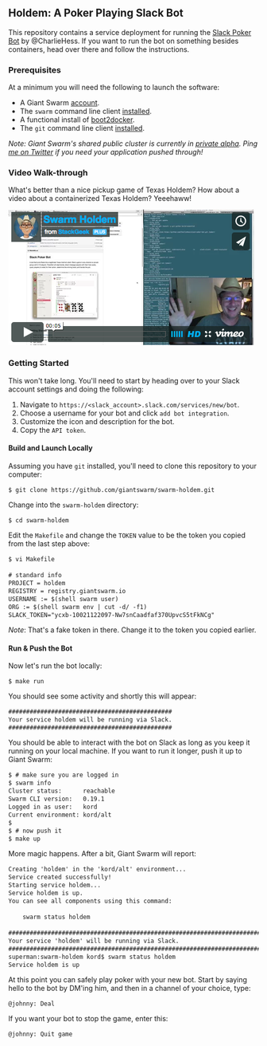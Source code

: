 ## Holdem: A Poker Playing Slack Bot 
This repository contains a service deployment for running the [Slack Poker Bot](https://github.com/CharlieHess/slack-poker-bot) by @CharlieHess. If you want to run the bot on something besides containers, head over there and follow the instructions.

### Prerequisites
At a minimum you will need the following to launch the software:

* A Giant Swarm [account](https://giantswarm.io/request-invite/).
* The `swarm` command line client [installed](http://docs.giantswarm.io/reference/installation/).
* A functional install of [boot2docker](https://github.com/giantswarm/boot2docker).
* The `git` command line client [installed](https://git-scm.com/downloads).

*Note: Giant Swarm's shared public cluster is currently in [private alpha](https://giantswarm.io/request-invite/). Ping [me on Twitter](https://twitter.com/kordless) if you need your application pushed through!*

### Video Walk-through
What's better than a nice pickup game of Texas Holdem? How about a video about a containerized Texas Holdem? Yeeehaww!

[![](https://raw.githubusercontent.com/giantswarm/swarm-holdem/master/assets/video.png)](https://vimeo.com/134043502)

### Getting Started
This won't take long. You'll need to start by heading over to your Slack account settings and doing the following:

1. Navigate to `https://<slack_account>.slack.com/services/new/bot`.
1. Choose a username for your bot and click `add bot integration`.
1. Customize the icon and description for the bot.
1. Copy the `API token`.

#### Build and Launch Locally
Assuming you have `git` installed, you'll need to clone this repository to your computer:

```
$ git clone https://github.com/giantswarm/swarm-holdem.git
```

Change into the `swarm-holdem` directory:

```
$ cd swarm-holdem
```

Edit the `Makefile` and change the `TOKEN` value to be the token you copied from the last step above:

```
$ vi Makefile

# standard info
PROJECT = holdem
REGISTRY = registry.giantswarm.io
USERNAME := $(shell swarm user)
ORG := $(shell swarm env | cut -d/ -f1)
SLACK_TOKEN="ycxb-10021122097-Nw7snCaadfaf370UpvcS5tFkNCg"
```

*Note*: That's a fake token in there. Change it to the token you copied earlier.

#### Run & Push the Bot

Now let's run the bot locally:

```
$ make run
```

You should see some activity and shortly this will appear:

```
##############################################
Your service holdem will be running via Slack.
##############################################
```

You should be able to interact with the bot on Slack as long as you keep it running on your local machine. If you want to run it longer, push it up to Giant Swarm:

```
$ # make sure you are logged in
$ swarm info
Cluster status:      reachable
Swarm CLI version:   0.19.1
Logged in as user:   kord
Current environment: kord/alt
$ 
$ # now push it
$ make up
```

More magic happens. After a bit, Giant Swarm will report:

```
Creating 'holdem' in the 'kord/alt' environment...
Service created successfully!
Starting service holdem...
Service holdem is up.
You can see all components using this command:

    swarm status holdem

##########################################################################
Your service 'holdem' will be running via Slack.
##########################################################################
superman:swarm-holdem kord$ swarm status holdem
Service holdem is up
```

At this point you can safely play poker with your new bot. Start by saying hello to the bot by DM'ing him, and then in a channel of your choice, type:

```
@johnny: Deal
```

If you want your bot to stop the game, enter this:

```
@johnny: Quit game
```
